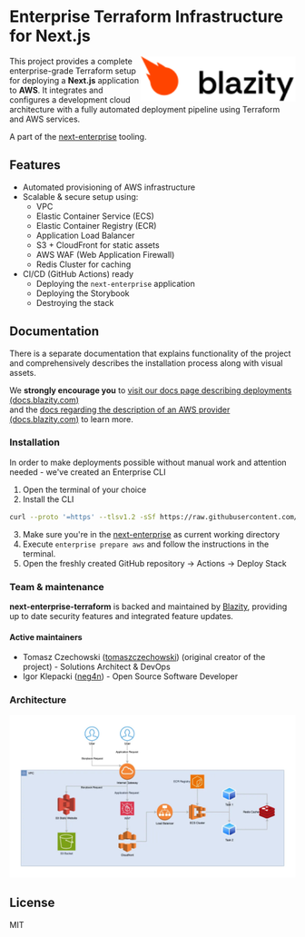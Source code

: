 # Enterprise Terraform Infrastructure for Next.js 

<a href="https://blazity.com/">
<picture>
  <source media="(prefers-color-scheme: dark)" srcset="/assets/blazity-logo-dark.svg">
  <source media="(prefers-color-scheme: light)" srcset="/assets/blazity-logo-light.svg">
  <img alt="Logo" align="right" height="80" src="/assets/blazity-logo-light.svg">
</picture>
</a>

This project provides a complete enterprise-grade Terraform setup for deploying a **Next.js** application to **AWS**. It integrates and configures a development cloud architecture with a fully automated deployment pipeline using Terraform and AWS services.

A part of the [next-enterprise][next-enterprise] tooling.

## Features

- Automated provisioning of AWS infrastructure
- Scalable & secure setup using:
  - VPC
  - Elastic Container Service (ECS)
  - Elastic Container Registry (ECR)
  - Application Load Balancer
  - S3 + CloudFront for static assets
  - AWS WAF (Web Application Firewall)
  - Redis Cluster for caching
- CI/CD (GitHub Actions) ready
  - Deploying the `next-enterprise` application
  - Deploying the Storybook
  - Destroying the stack

## Documentation

There is a separate documentation that explains functionality of the project and comprehensively describes the installation process along with visual assets.

We __strongly encourage you__ to [visit our docs page describing deployments (docs.blazity.com)](https://docs.blazity.com/deployments/enterprise-cli)  
and the [docs regarding the description of an AWS provider (docs.blazity.com)](https://docs.blazity.com/next-enterprise/deployments/amazon-web-services) to learn more.


### Installation

In order to make deployments possible without manual work and attention needed - we've created an Enterprise CLI

1. Open the terminal of your choice
2. Install the CLI
  ```sh
  curl --proto '=https' --tlsv1.2 -sSf https://raw.githubusercontent.com/Blazity/enterprise-cli/main/install.sh | sh
  ```
3. Make sure you're in the [next-enterprise][next-enterprise] as current working directory
4. Execute `enterprise prepare aws` and follow the instructions in the terminal.
5. Open the freshly created GitHub repository -> Actions -> Deploy Stack

### Team & maintenance

**next-enterprise-terraform** is backed and maintained by [Blazity](https://blazity.com), providing up to date security features and integrated feature updates.

#### Active maintainers
- Tomasz Czechowski ([tomaszczechowski](https://github.com/tomaszczechowski)) (original creator of the project) - Solutions Architect & DevOps
- Igor Klepacki ([neg4n](https://github.com/neg4n)) - Open Source Software Developer

### Architecture

![Architecture](arch-diagram.webp)

## License

MIT

[next-enterprise]: https://github.com/Blazity/next-enterprise/
